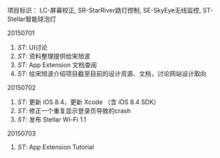 项目标识： LC-屏幕校正, SR-StarRiver路灯控制, SE-SkyEye无线监控, ST-Stellar智能球泡灯

20150701

1. *ST*: UI讨论
2. *ST*: 资料整理提供给宋旭波
3. *ST*: App Extension 文档查阅
4. *ST*: 给宋旭波介绍项目截至目前的设计资源、文档，讨论网站设计取向

20150702

1. *ST*: 更新 iOS 8.4，更新 Xcode （含 iOS 8.4 SDK）
2. *ST*: 修正一个重复显示登录页导致的crash
3. *ST*: 发布 Stellar Wi-Fi 1.1

20150703

1. *ST*: App Extension Tutorial

[//]: # (comment)
